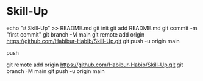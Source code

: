 # Skill-Up
echo "# Skill-Up" >> README.md
git init
git add README.md
git commit -m "first commit"
git branch -M main
git remote add origin https://github.com/Habibur-Habib/Skill-Up.git
git push -u origin main

push

git remote add origin https://github.com/Habibur-Habib/Skill-Up.git
git branch -M main
git push -u origin main